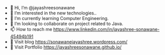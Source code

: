 - 👋 Hi, I’m @jayashreesonawane
- 👀 I’m interested in the new technologies..
- 🌱 I’m currently learning Computer Engineering.
- 💞️ I’m looking to collaborate on project related to Java.
- 📫 How to reach me https://www.linkedin.com/in/jayashree-sonawane-45494b191
- 📝 Visit blog https://sonawanejayashree.wordpress.com/
- 💼 Visit Portfolio https://jayashreesonawane.github.io/

